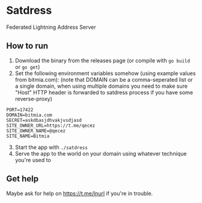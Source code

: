 # Satdress

Federated Lightning Address Server

## How to run

1. Download the binary from the releases page (or compile with `go build` or `go get`)
2. Set the following environment variables somehow (using example values from bitmia.com):
(note that DOMAIN can be a comma-seperated list or a single domain, when using multiple domains
you need to make sure "Host" HTTP header is forwarded to satdress process if you have some reverse-proxy)

```
PORT=17422
DOMAIN=bitmia.com
SECRET=askdbasjdhvakjvsdjasd
SITE_OWNER_URL=https://t.me/qecez
SITE_OWNER_NAME=@qecez
SITE_NAME=Bitmia
```

3. Start the app with `./satdress`
4. Serve the app to the world on your domain using whatever technique you're used to

## Get help

Maybe ask for help on https://t.me/lnurl if you're in trouble.
